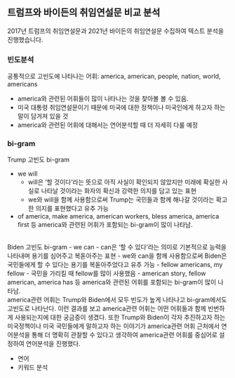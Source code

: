## 트럼프와 바이든의 취임연설문 비교 분석 
2017년 트럼프의 취임연설문과 2021년 바이든의 취임연설문 수집하여 텍스트 분석을 진행했습니다.

### 빈도분석
공통적으로 고빈도에 나타나는 어휘: america, american, people, nation, world, americans
- america와 관련된 어휘들이 많이 나타나는 것을 찾아볼 볼 수 있음.
- 미국 대통령 취임연설문이기 때문에 미국에 대한 정책이나 미국인에게 하고자 하는 말이 담겨져 있을 것
- america와 관련된 어휘에 대해서는 연어분석할 때 더 자세히 다룰 예정
### bi-gram
Trump 고빈도 bi-gram
- we will
  - will은 ‘할 것이다’라는 뜻으로 아직 사실이 확인되지 않았지만 미래에 확실한 사실로 나타날 것이라는 화자의 확신과 강력한 의지를 담고 있는 표현
  - we와 will을 함께 사용함으로써 Trump는 국민들과 함께 해나갈 것이라는 확고한 의지를 표현했다고 유추 가능
- of america, make america, american workers, bless america, america first 등 america와 관련된 어휘가 포함되는 bi-gram이 많이 나타남.
<br>
Biden 고빈도 bi-gram
- we can
  - can은 ‘할 수 있다’라는 의미로 기본적으로 능력을 나타내며 용기를 심어주고 복돋아주는 표현
  - we와 can을 함께 사용함으로써 Biden은 국민들에게 할 수 있다는 용기를 복돋아주었다고 유추 가능
- fellow americans, my fellow
  - 국민을 가리킬 때 fellow를 많이 사용했음
- american story, fellow american, america has 등 america와 관련된 어휘를 포함되는 bi-gram이 많이 나타남.
<br>
america관련 어휘는 Trump와 Biden에서 모두 빈도가 높게 나타나고 bi-gram에서도 고빈도로 나타난다. 이런 결과를 보고 america관련 어휘는 어떤 어휘들과 함께 빈번하게 사용되는지에 대한 궁금증이 생겼다. 또한 Trump와 Biden이 각자 추진하고자 하는 미국정책이나 미국 국민들에게 말하고자 하는 이야기가 america관련 어휘 근처에서 연어분석을 통해 더 명확히 관찰할 수 있다고 생각하여 america관련 어휘를 중심어로 설정하여 연어분석을 진행했다.


- 연어
- 키워드 분석
